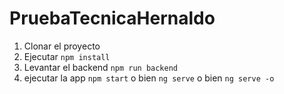 # PruebaTecnicaHernaldo

1. Clonar el proyecto
2. Ejecutar ```npm install```
3. Levantar el backend ```npm run backend```
4. ejecutar la app ```npm start``` o bien ```ng serve``` o bien ```ng serve -o```
